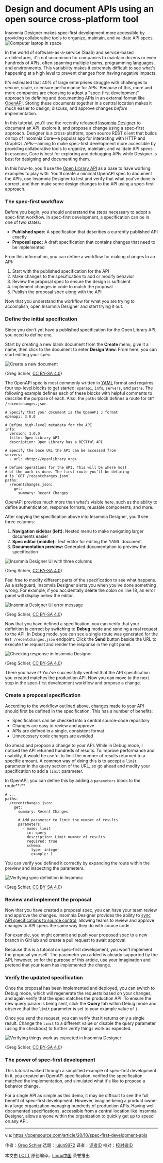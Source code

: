 [#]: collector: (lujun9972)
[#]: translator: ( )
[#]: reviewer: ( )
[#]: publisher: ( )
[#]: url: ( )
[#]: subject: (Design and document APIs using an open source cross-platform tool)
[#]: via: (https://opensource.com/article/20/10/spec-first-development-apis)
[#]: author: (Greg Schier https://opensource.com/users/gregschier)

Design and document APIs using an open source cross-platform tool
======
Insomnia Designer makes spec-first development more accessible by
providing collaborative tools to organize, maintain, and validate API
specs.
![Computer laptop in space][1]

In the world of software-as-a-service (SaaS) and service-based architectures, it's not uncommon for companies to maintain dozens or even hundreds of APIs, often spanning multiple teams, programming languages, and environments. This variability makes it extremely difficult to see what's happening at a high level to prevent changes from having negative impacts.

It's estimated that 40% of large enterprises struggle with challenges to secure, scale, or ensure performance for APIs. Because of this, more and more companies are choosing to adopt a "spec-first development" approach by defining and documenting APIs in an external format like [OpenAPI][2]. Storing these documents together in a central location makes it much easier to design, discuss, and approve changes _before_ implementation.

In this tutorial, you'll use the recently released [Insomnia Designer][3] to document an API, explore it, and propose a change using a spec-first approach. Designer is a cross-platform, open source REST client that builds on top of Insomnia Core—a popular app for interacting with HTTP and GraphQL APIs—aiming to make spec-first development more accessible by providing collaborative tools to organize, maintain, and validate API specs. In essence, Core is best for exploring and debugging APIs while Designer is best for designing and documenting them.

In this how-to, you'll use the [Open Library API][4] as a base to have working examples to play with. You'll create a minimal OpenAPI spec to document the APIs, use Insomnia Designer to test and verify that what you've done is correct, and then make some design changes to the API using a spec-first approach.

### The spec-first workflow

Before you begin, you should understand the steps necessary to adopt a spec-first workflow. In spec-first development, a specification can be in one of two states:

  * **Published spec:** A specification that describes a currently published API exactly
  * **Proposal spec:** A draft specification that contains changes that need to be implemented



From this information, you can define a workflow for making changes to an API:

  1. Start with the published specification for the API
  2. Make changes to the specification to add or modify behavior
  3. Review the proposal spec to ensure the design is sufficient
  4. Implement changes in code to match the proposal
  5. Publish the proposal spec along with the API



Now that you understand the workflow for what you are trying to accomplish, open Insomnia Designer and start trying it out.

### Define the initial specification

Since you don't yet have a published specification for the Open Library API, you need to define one.

Start by creating a new blank document from the **Create** menu, give it a name, then click to the document to enter **Design View**. From here, you can start editing your spec.

![Create a new document][5]

(Greg Schier, [CC BY-SA 4.0][6])

The OpenAPI spec is most commonly written in [YAML][7] format and requires four top-level blocks to get started: `openapi`, `info`, `servers`, and `paths`. The following example defines each of these blocks with helpful comments to describe the purpose of each. Also, the `paths` block defines a route for `GET /recentchanges.json`:


```
# Specify that your document is the OpenAPI 3 format
openapi: 3.0.0

# Define high-level metadata for the API
info:
  version: 1.0.0
  title: Open Library API
  description: Open Library has a RESTful API
 
# Specify the base URL the API can be accessed from
servers:
  - url: <http://openlibrary.org>

# Define operations for the API. This will be where most
# of the work is done. The first route you'll be defining
# is `GET /recentchanges.json`
paths:
  /recentchanges.json:
    get:
      summary: Recent Changes
```

OpenAPI provides much more than what's visible here, such as the ability to define authentication, response formats, reusable components, and more.

After copying the specification above into Insomnia Designer, you'll see three columns:

  1. **Navigation sidebar (left):** Nested menu to make navigating larger documents easier
  2. **Spec editor (middle):** Text editor for editing the YAML document
  3. **Documentation preview:** Generated documentation to preview the specification



![Insomnia Designer UI with three columns][8]

(Greg Schier, [CC BY-SA 4.0][6])

Feel free to modify different parts of the specification to see what happens. As a safeguard, Insomnia Designer alerts you when you've done something wrong. For example, if you accidentally delete the colon on line 18, an error panel will display below the editor.

![Insomnia Designer UI error message][9]

(Greg Schier, [CC BY-SA 4.0][6])

Now that you have defined a specification, you can verify that your definition is correct by switching to **Debug** mode and sending a real request to the API. In Debug mode, you can see a single route was generated for the `GET /recentchanges.json` endpoint. Click the **Send** button beside the URL to execute the request and render the response in the right panel.

![Checking response in Insomnia Designer][10]

(Greg Schier, [CC BY-SA 4.0][6])

There you have it! You've successfully verified that the API specification you created matches the production API. Now you can move to the next step in the spec-first development workflow and propose a change.

### Create a proposal specification

According to the workflow outlined above, changes made to your API should first be defined in the specification. This has a number of benefits:

  * Specifications can be checked into a central source-code repository
  * Changes are easy to review and approve
  * APIs are defined in a single, consistent format
  * Unnecessary code changes are avoided



Go ahead and propose a change to your API. While in Debug mode, I noticed the API returned hundreds of results. To improve performance and usability, it would be useful to limit the number of results returned to a specific amount. A common way of doing this is to accept a `limit` parameter in the query section of the URL, so go ahead and modify your specification to add a `limit` parameter.

In OpenAPI, you can define this by adding a `parameters` block to the route**:**


```
# ...
paths:
  /recentchanges.json:
    get:
      summary: Recent Changes
     
      # Add parameter to limit the number of results
      parameters:
        - name: limit
          in: query
          description: Limit number of results
          required: true
          schema:
            type: integer
            example: 1
```

You can verify you defined it correctly by expanding the route within the preview and inspecting the parameters.

![Verifying spec definition in Insomnia][11]

(Greg Schier, [CC BY-SA 4.0][6])

### Review and implement the proposal

Now that you have created a proposal spec, you can have your team review and approve the changes. Insomnia Designer provides the ability to [sync API specifications to source control][12], allowing teams to review and approve changes to API specs the same way they do with source code.

For example, you might commit and push your proposed spec to a new branch in GitHub and create a pull request to await approval.

Because this is a tutorial on spec-first development, you won't implement the proposal yourself. The parameter you added is already supported by the API, however, so for the purpose of this article, use your imagination and pretend that your team has implemented the change.

### Verify the updated specification

Once the proposal has been implemented and deployed, you can switch to Debug mode, which will regenerate the requests based on your changes, and again verify that the spec matches the production API. To ensure the new query param is being sent, click the **Query** tab within Debug mode and observe that the `limit` parameter is set to your example value of `1`.

Once you send the request, you can verify that it returns only a single result. Change the `limit` to a different value or disable the query parameter (using the checkbox) to further verify things work as expected.

![Verifying things work as expected in Insomnia Designer][13]

(Greg Schier, [CC BY-SA 4.0][6])

### The power of spec-first development

This tutorial walked through a simplified example of spec-first development. In it, you created an OpenAPI specification, verified the specification matched the implementation, and simulated what it's like to propose a behavior change.

For a single API as simple as this demo, it may be difficult to see the full benefit of spec-first development. However, imagine being a product owner in a large organization managing hundreds of production APIs. Having well-documented specifications, accessible from a central location like Insomnia Designer, allows anyone within the organization to quickly get up to speed on any API.

--------------------------------------------------------------------------------

via: https://opensource.com/article/20/10/spec-first-development-apis

作者：[Greg Schier][a]
选题：[lujun9972][b]
译者：[译者ID](https://github.com/译者ID)
校对：[校对者ID](https://github.com/校对者ID)

本文由 [LCTT](https://github.com/LCTT/TranslateProject) 原创编译，[Linux中国](https://linux.cn/) 荣誉推出

[a]: https://opensource.com/users/gregschier
[b]: https://github.com/lujun9972
[1]: https://opensource.com/sites/default/files/styles/image-full-size/public/lead-images/computer_space_graphic_cosmic.png?itok=wu493YbB (Computer laptop in space)
[2]: https://github.com/OAI/OpenAPI-Specification/blob/master/versions/3.0.2.md
[3]: https://insomnia.rest/products/designer
[4]: https://openlibrary.org/developers/api
[5]: https://opensource.com/sites/default/files/uploads/insomnia_newdocument.png (Create a new document)
[6]: https://creativecommons.org/licenses/by-sa/4.0/
[7]: https://yaml.org/
[8]: https://opensource.com/sites/default/files/uploads/insomnia_columns.png (Insomnia Designer UI with three columns)
[9]: https://opensource.com/sites/default/files/uploads/insomnia_error.png (Insomnia Designer UI error message)
[10]: https://opensource.com/sites/default/files/uploads/insomnia_response.png (Checking response in Insomnia Designer)
[11]: https://opensource.com/sites/default/files/uploads/insomnia_verifydefinition.png (Verifying spec definition in Insomnia)
[12]: https://support.insomnia.rest/article/96-git-sync
[13]: https://opensource.com/sites/default/files/uploads/insomnia_limit.png (Verifying things work as expected in Insomnia Designer)

